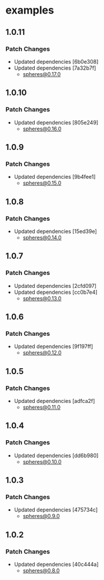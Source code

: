 # examples

## 1.0.11

### Patch Changes

- Updated dependencies [6b0e308]
- Updated dependencies [7a32b7f]
  - spheres@0.17.0

## 1.0.10

### Patch Changes

- Updated dependencies [805e249]
  - spheres@0.16.0

## 1.0.9

### Patch Changes

- Updated dependencies [9b4fee1]
  - spheres@0.15.0

## 1.0.8

### Patch Changes

- Updated dependencies [15ed39e]
  - spheres@0.14.0

## 1.0.7

### Patch Changes

- Updated dependencies [2cfd097]
- Updated dependencies [cc0b7e4]
  - spheres@0.13.0

## 1.0.6

### Patch Changes

- Updated dependencies [9f197ff]
  - spheres@0.12.0

## 1.0.5

### Patch Changes

- Updated dependencies [adfca2f]
  - spheres@0.11.0

## 1.0.4

### Patch Changes

- Updated dependencies [dd6b980]
  - spheres@0.10.0

## 1.0.3

### Patch Changes

- Updated dependencies [475734c]
  - spheres@0.9.0

## 1.0.2

### Patch Changes

- Updated dependencies [40c444a]
  - spheres@0.8.0
